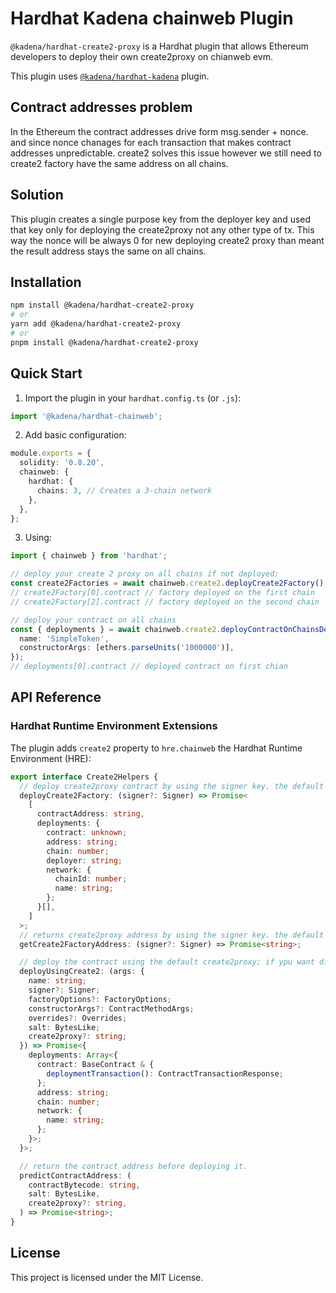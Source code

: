 # Hardhat Kadena chainweb Plugin

`@kadena/hardhat-create2-proxy` is a Hardhat plugin that allows Ethereum developers to deploy their own create2proxy on chianweb evm.

This plugin uses [`@kadena/hardhat-kadena`](../hardhat-kadena) plugin.

## Contract addresses problem

In the Ethereum the contract addresses drive form msg.sender + nonce. and since nonce chanages for each transaction that makes contract addresses unpredictable. create2 solves this issue however we still need to create2 factory have the same address on all chains.

## Solution

This plugin creates a single purpose key from the deployer key and used that key only for deploying the create2proxy not any other type of tx. This way the nonce will be always 0 for new deploying create2 proxy than meant the result address stays the same on all chains.

## Installation

```bash
npm install @kadena/hardhat-create2-proxy
# or
yarn add @kadena/hardhat-create2-proxy
# or
pnpm install @kadena/hardhat-create2-proxy
```

## Quick Start

1. Import the plugin in your `hardhat.config.ts` (or `.js`):

```typescript
import '@kadena/hardhat-chainweb';
```

2. Add basic configuration:

```typescript
module.exports = {
  solidity: '0.8.20',
  chainweb: {
    hardhat: {
      chains: 3, // Creates a 3-chain network
    },
  },
};
```

3. Using:

```TypeScript
import { chainweb } from 'hardhat';

// deploy your create 2 proxy on all chains if not deployed;
const create2Factories = await chainweb.create2.deployCreate2Factory();
// create2Factory[0].contract // factory deployed on the first chain
// create2Factory[2].contract // factory deployed on the second chain

// deploy your contract on all chains
const { deployments } = await chainweb.create2.deployContractOnChainsDeterministic({
  name: 'SimpleToken',
  constructorArgs: [ethers.parseUnits('1000000')],
});
// deployments[0].contract // deployed contract on first chian
```

## API Reference

### Hardhat Runtime Environment Extensions

The plugin adds `create2` property to `hre.chainweb` the Hardhat Runtime Environment (HRE):

```ts
export interface Create2Helpers {
  // deploy create2proxy contract by using the signer key. the default value is the hardhat first account
  deployCreate2Factory: (signer?: Signer) => Promise<
    [
      contractAddress: string,
      deployments: {
        contract: unknown;
        address: string;
        chain: number;
        deployer: string;
        network: {
          chainId: number;
          name: string;
        };
      }[],
    ]
  >;
  // returns create2proxy address by using the signer key. the default value is the hardhat first account
  getCreate2FactoryAddress: (signer?: Signer) => Promise<string>;

  // deploy the contract using the default create2proxy; if ypu want different proxy you can use the create2proxy property
  deployUsingCreate2: (args: {
    name: string;
    signer?: Signer;
    factoryOptions?: FactoryOptions;
    constructorArgs?: ContractMethodArgs;
    overrides?: Overrides;
    salt: BytesLike;
    create2proxy?: string;
  }) => Promise<{
    deployments: Array<{
      contract: BaseContract & {
        deploymentTransaction(): ContractTransactionResponse;
      };
      address: string;
      chain: number;
      network: {
        name: string;
      };
    }>;
  }>;

  // return the contract address before deploying it.
  predictContractAddress: (
    contractBytecode: string,
    salt: BytesLike,
    create2proxy?: string,
  ) => Promise<string>;
}
```

## License

This project is licensed under the MIT License.

